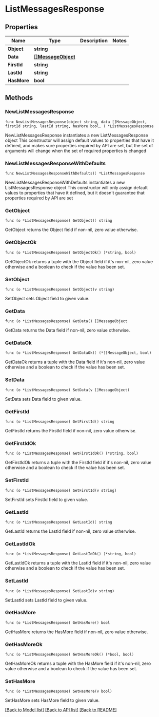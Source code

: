 # ListMessagesResponse

## Properties

Name | Type | Description | Notes
------------ | ------------- | ------------- | -------------
**Object** | **string** |  | 
**Data** | [**[]MessageObject**](MessageObject.md) |  | 
**FirstId** | **string** |  | 
**LastId** | **string** |  | 
**HasMore** | **bool** |  | 

## Methods

### NewListMessagesResponse

`func NewListMessagesResponse(object string, data []MessageObject, firstId string, lastId string, hasMore bool, ) *ListMessagesResponse`

NewListMessagesResponse instantiates a new ListMessagesResponse object
This constructor will assign default values to properties that have it defined,
and makes sure properties required by API are set, but the set of arguments
will change when the set of required properties is changed

### NewListMessagesResponseWithDefaults

`func NewListMessagesResponseWithDefaults() *ListMessagesResponse`

NewListMessagesResponseWithDefaults instantiates a new ListMessagesResponse object
This constructor will only assign default values to properties that have it defined,
but it doesn't guarantee that properties required by API are set

### GetObject

`func (o *ListMessagesResponse) GetObject() string`

GetObject returns the Object field if non-nil, zero value otherwise.

### GetObjectOk

`func (o *ListMessagesResponse) GetObjectOk() (*string, bool)`

GetObjectOk returns a tuple with the Object field if it's non-nil, zero value otherwise
and a boolean to check if the value has been set.

### SetObject

`func (o *ListMessagesResponse) SetObject(v string)`

SetObject sets Object field to given value.


### GetData

`func (o *ListMessagesResponse) GetData() []MessageObject`

GetData returns the Data field if non-nil, zero value otherwise.

### GetDataOk

`func (o *ListMessagesResponse) GetDataOk() (*[]MessageObject, bool)`

GetDataOk returns a tuple with the Data field if it's non-nil, zero value otherwise
and a boolean to check if the value has been set.

### SetData

`func (o *ListMessagesResponse) SetData(v []MessageObject)`

SetData sets Data field to given value.


### GetFirstId

`func (o *ListMessagesResponse) GetFirstId() string`

GetFirstId returns the FirstId field if non-nil, zero value otherwise.

### GetFirstIdOk

`func (o *ListMessagesResponse) GetFirstIdOk() (*string, bool)`

GetFirstIdOk returns a tuple with the FirstId field if it's non-nil, zero value otherwise
and a boolean to check if the value has been set.

### SetFirstId

`func (o *ListMessagesResponse) SetFirstId(v string)`

SetFirstId sets FirstId field to given value.


### GetLastId

`func (o *ListMessagesResponse) GetLastId() string`

GetLastId returns the LastId field if non-nil, zero value otherwise.

### GetLastIdOk

`func (o *ListMessagesResponse) GetLastIdOk() (*string, bool)`

GetLastIdOk returns a tuple with the LastId field if it's non-nil, zero value otherwise
and a boolean to check if the value has been set.

### SetLastId

`func (o *ListMessagesResponse) SetLastId(v string)`

SetLastId sets LastId field to given value.


### GetHasMore

`func (o *ListMessagesResponse) GetHasMore() bool`

GetHasMore returns the HasMore field if non-nil, zero value otherwise.

### GetHasMoreOk

`func (o *ListMessagesResponse) GetHasMoreOk() (*bool, bool)`

GetHasMoreOk returns a tuple with the HasMore field if it's non-nil, zero value otherwise
and a boolean to check if the value has been set.

### SetHasMore

`func (o *ListMessagesResponse) SetHasMore(v bool)`

SetHasMore sets HasMore field to given value.



[[Back to Model list]](../README.md#documentation-for-models) [[Back to API list]](../README.md#documentation-for-api-endpoints) [[Back to README]](../README.md)


